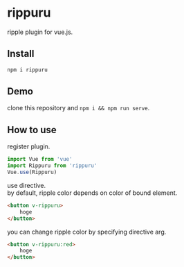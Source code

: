 # rippuru
ripple plugin for vue.js.

## Install
```cmd
npm i rippuru
```

## Demo
clone this repository and `npm i && npm run serve`.

## How to use
register plugin.
```js
import Vue from 'vue'
import Rippuru from 'rippuru'
Vue.use(Rippuru)
```

use directive.  
by default, ripple color depends on color of bound element.
```html
<button v-rippuru>
    hoge
</button>
```

you can change ripple color by specifying directive arg.
```html
<button v-rippuru:red>
    hoge
</button>
```
